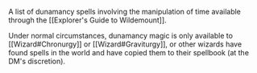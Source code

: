 A list of dunamancy spells involving the manipulation of time available through the [[Explorer's Guide to Wildemount]].

Under normal circumstances, dunamancy magic is only available to [[Wizard#Chronurgy]] or [[Wizard#Graviturgy]], or other wizards have found spells in the world and have copied them to their spellbook (at the DM's discretion).